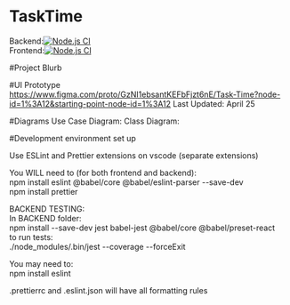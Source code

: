 # TaskTime

Backend:[![Node.js CI](https://github.com/jubenjam/expressjs-backend/actions/workflows/node.js.yml/badge.svg)](https://github.com/jubenjam/expressjs-backend/actions/workflows/node.js.yml)<br/>
Frontend:[![Node.js CI](https://github.com/jubenjam/react-frontend/actions/workflows/node.js.yml/badge.svg)](https://github.com/jubenjam/react-frontend/actions/workflows/node.js.yml)

#Project Blurb

#UI Prototype
https://www.figma.com/proto/GzNI1ebsantKEFbFjzt6nE/Task-Time?node-id=1%3A12&starting-point-node-id=1%3A12
Last Updated: April 25

#Diagrams
Use Case Diagram:
Class Diagram:

#Development environment set up

Use ESLint and Prettier extensions on vscode (separate extensions)

You WILL need to (for both frontend and backend):<br/>
npm install eslint @babel/core @babel/eslint-parser --save-dev<br/>
npm install prettier

BACKEND TESTING:<br/>
In BACKEND folder:<br/>
npm install --save-dev jest babel-jest @babel/core @babel/preset-react<br/>
to run tests:<br/>
./node_modules/.bin/jest --coverage --forceExit

You may need to:<br/>
npm install eslint

.prettierrc and .eslint.json will have all formatting rules
